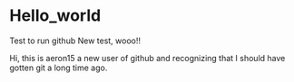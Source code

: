 # Hello_world
Test to run github
New test, wooo!!

Hi, this is aeron15 a new user of github and recognizing that I should have gotten git a long time ago.

